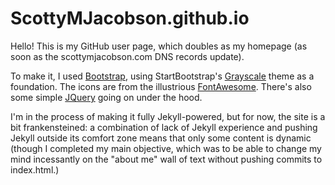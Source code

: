 ScottyMJacobson.github.io
=========================

Hello! This is my GitHub user page, which doubles as my homepage (as soon as the scottymjacobson.com DNS records update). 

To make it, I used [Bootstrap](http://getbootstrap.com), using StartBootstrap's [Grayscale](http://startbootstrap.com/template-overviews/grayscale/) theme as a foundation. The icons are from the illustrious [FontAwesome](fontawesome.io). There's also some simple [JQuery](http://jquery.com) going on under the hood. 

I'm in the process of making it fully Jekyll-powered, but for now, the site is a bit frankensteined: a combination of lack of Jekyll experience and pushing Jekyll outside its comfort zone means that only some content is dynamic (though I completed my main objective, which was to be able to change my mind incessantly on the "about me" wall of text without pushing commits to index.html.) 

